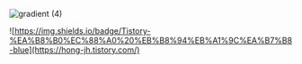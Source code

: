 ![gradient (4)](https://user-images.githubusercontent.com/48292190/151844747-a4f619ae-5c2e-4c3f-84cb-f142598b1ed6.png)

![https://img.shields.io/badge/Tistory-%EA%B8%B0%EC%88%A0%20%EB%B8%94%EB%A1%9C%EA%B7%B8-blue](https://hong-jh.tistory.com/)
